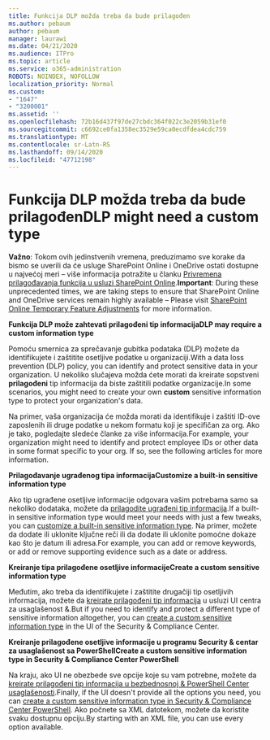 ```yaml
---
title: Funkcija DLP možda treba da bude prilagođen
ms.author: pebaum
author: pebaum
manager: laurawi
ms.date: 04/21/2020
ms.audience: ITPro
ms.topic: article
ms.service: o365-administration
ROBOTS: NOINDEX, NOFOLLOW
localization_priority: Normal
ms.custom:
- "1647"
- "3200001"
ms.assetid: ''
ms.openlocfilehash: 72b16d437f97de27cbdc364f022c3e2059b31ef0
ms.sourcegitcommit: c6692ce0fa1358ec3529e59ca0ecdfdea4cdc759
ms.translationtype: MT
ms.contentlocale: sr-Latn-RS
ms.lasthandoff: 09/14/2020
ms.locfileid: "47712198"
---
```

# <a name="dlp-might-need-a-custom-type"></a><span data-ttu-id="e4e43-102">Funkcija DLP možda treba da bude prilagođen</span><span class="sxs-lookup"><span data-stu-id="e4e43-102">DLP might need a custom type</span></span>

<span data-ttu-id="e4e43-103">**Važno**: Tokom ovih jedinstvenih vremena, preduzimamo sve korake da bismo se uverili da će usluge SharePoint Online i OneDrive ostati dostupne u najvećoj meri – više informacija potražite u članku [Privremena prilagođavanja funkcija u usluzi SharePoint Online](https://aka.ms/ODSPAdjustments).</span><span class="sxs-lookup"><span data-stu-id="e4e43-103">**Important**: During these unprecedented times, we are taking steps to ensure that SharePoint Online and OneDrive services remain highly available – Please visit [SharePoint Online Temporary Feature Adjustments](https://aka.ms/ODSPAdjustments) for more information.</span></span>

<span data-ttu-id="e4e43-104">**Funkcija DLP može zahtevati prilagođeni tip informacija**</span><span class="sxs-lookup"><span data-stu-id="e4e43-104">**DLP may require a custom information type**</span></span>

<span data-ttu-id="e4e43-105">Pomoću smernica za sprečavanje gubitka podataka (DLP) možete da identifikujete i zaštitite osetljive podatke u organizaciji.</span><span class="sxs-lookup"><span data-stu-id="e4e43-105">With a data loss prevention (DLP) policy, you can identify and protect sensitive data in your organization.</span></span> <span data-ttu-id="e4e43-106">U nekoliko slučajeva možda ćete morati da kreirate sopstveni **prilagođeni** tip informacija da biste zaštitili podatke organizacije.</span><span class="sxs-lookup"><span data-stu-id="e4e43-106">In some scenarios, you might need to create your own **custom** sensitive information type to protect your organization's data.</span></span>

<span data-ttu-id="e4e43-107">Na primer, vaša organizacija će možda morati da identifikuje i zaštiti ID-ove zaposlenih ili druge podatke u nekom formatu koji je specifičan za org. Ako je tako, pogledajte sledeće članke za više informacija.</span><span class="sxs-lookup"><span data-stu-id="e4e43-107">For example, your organization might need to identify and protect employee IDs or other data in some format specific to your org. If so, see the following articles for more information.</span></span>
  
 <span data-ttu-id="e4e43-108">**Prilagođavanje ugrađenog tipa informacija**</span><span class="sxs-lookup"><span data-stu-id="e4e43-108">**Customize a built-in sensitive information type**</span></span>
  
<span data-ttu-id="e4e43-109">Ako tip ugrađene osetljive informacije odgovara vašim potrebama samo sa nekoliko dodataka, možete da [prilagodite ugrađeni tip informacija](https://docs.microsoft.com/microsoft-365/compliance/customize-a-built-in-sensitive-information-type).</span><span class="sxs-lookup"><span data-stu-id="e4e43-109">If a built-in sensitive information type would meet your needs with just a few tweaks, you can [customize a built-in sensitive information type](https://docs.microsoft.com/microsoft-365/compliance/customize-a-built-in-sensitive-information-type).</span></span> <span data-ttu-id="e4e43-110">Na primer, možete da dodate ili uklonite ključne reči ili da dodate ili uklonite pomoćne dokaze kao što je datum ili adresa.</span><span class="sxs-lookup"><span data-stu-id="e4e43-110">For example, you can add or remove keywords, or add or remove supporting evidence such as a date or address.</span></span>
  
 <span data-ttu-id="e4e43-111">**Kreiranje tipa prilagođene osetljive informacije**</span><span class="sxs-lookup"><span data-stu-id="e4e43-111">**Create a custom sensitive information type**</span></span>
  
<span data-ttu-id="e4e43-112">Međutim, ako treba da identifikujete i zaštitite drugačiji tip osetljivih informacija, možete da [kreirate prilagođeni tip informacija](https://docs.microsoft.com/microsoft-365/compliance/create-a-custom-sensitive-information-type) u usluzi UI centra za usaglašenost &.</span><span class="sxs-lookup"><span data-stu-id="e4e43-112">But if you need to identify and protect a different type of sensitive information altogether, you can [create a custom sensitive information type](https://docs.microsoft.com/microsoft-365/compliance/create-a-custom-sensitive-information-type) in the UI of the Security & Compliance Center.</span></span>
  
<span data-ttu-id="e4e43-113">**Kreiranje prilagođene osetljive informacije u programu Security & centar za usaglašenost sa PowerShell**</span><span class="sxs-lookup"><span data-stu-id="e4e43-113">**Create a custom sensitive information type in Security & Compliance Center PowerShell**</span></span>

<span data-ttu-id="e4e43-114">Na kraju, ako UI ne obezbede sve opcije koje su vam potrebne, možete da [kreirate prilagođeni tip informacija u bezbednosnoj & PowerShell Center usaglašenosti](https://docs.microsoft.com/microsoft-365/compliance/create-a-custom-sensitive-information-type-in-scc-powershell).</span><span class="sxs-lookup"><span data-stu-id="e4e43-114">Finally, if the UI doesn't provide all the options you need, you can [create a custom sensitive information type in Security & Compliance Center PowerShell](https://docs.microsoft.com/microsoft-365/compliance/create-a-custom-sensitive-information-type-in-scc-powershell).</span></span> <span data-ttu-id="e4e43-115">Ako počnete sa XML datotekom, možete da koristite svaku dostupnu opciju.</span><span class="sxs-lookup"><span data-stu-id="e4e43-115">By starting with an XML file, you can use every option available.</span></span>
